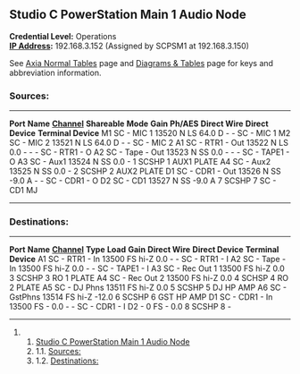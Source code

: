 Studio C PowerStation Main 1 Audio Node 
---------------------------------------

**Credential Level:** Operations\
 **[IP
Address](https://wiki.wmfo.org/index.php?title=Operations/Diagrams_%26_Tables/IP_Address_Space "IP Address Space"):** 192.168.3.152
(Assigned by SCPSM1 at 192.168.3.150)

See [Axia Normal
Tables](/Operations/Diagrams_%26_Tables/Axia_Normal_Tables "Operations/Diagrams_%26_Tables/Axia_Normal_Tables") page
and [Diagrams &
Tables](https://wiki.wmfo.org/index.php?title=Operations/Diagrams_%26_Tables "Diagrams & Tables")
page for keys and abbreviation information.

### Sources: 

  ---------- ----------------- ------------------------------------------------------------------------------------------------------------------------- --------------- ---------- ---------- ------------ ----------------- ------------------- ---------------------
  **Port**   **Name**          [**Channel**](https://wiki.wmfo.org/index.php?title=Operations/Diagrams_%26_Tables/LW_Address_Space "LW Address Space")   **Shareable**   **Mode**   **Gain**   **Ph/AES**   **Direct Wire**   **Direct Device**   **Terminal Device**
  M1         SC - MIC 1        13520                                                                                                                     N               LS         64.0       D            -                 -                   SC - MIC 1
  M2         SC - MIC 2        13521                                                                                                                     N               LS         64.0       D            -                 -                   SC - MIC 2
  A1         SC - RTR1 - Out   13522                                                                                                                     N               LS         0.0        -            -                 -                   SC - RTR1 - O
  A2         SC - Tape - Out   13523                                                                                                                     N               SS         0.0        -            -                 -                   SC - TAPE1 - O
  A3         SC - Aux1         13524                                                                                                                     N               SS         0.0        -            1                 SCSHP 1             AUX1 PLATE
  A4         SC - Aux2         13525                                                                                                                     N               SS         0.0        -            2                 SCSHP 2             AUX2 PLATE
  D1         SC - CDR1 - Out   13526                                                                                                                     N               SS         -9.0       A            -                 -                   SC - CDR1 - O
  D2         SC - CD1          13527                                                                                                                     N               SS         -9.0       A            7                 SCSHP 7             SC - CD1 MJ
  ---------- ----------------- ------------------------------------------------------------------------------------------------------------------------- --------------- ---------- ---------- ------------ ----------------- ------------------- ---------------------

### Destinations: 

  ---------- ---------------- ------------------------------------------------------------------------------------------------------------------------- ---------- ---------- ---------- ----------------- ------------------- ---------------------
  **Port**   **Name**         [**Channel**](https://wiki.wmfo.org/index.php?title=Operations/Diagrams_%26_Tables/LW_Address_Space "LW Address Space")   **Type**   **Load**   **Gain**   **Direct Wire**   **Direct Device**   **Terminal Device**
  A1         SC - RTR1 - In   13500                                                                                                                     FS         hi-Z       0.0        -                 -                   SC - RTR1 - I
  A2         SC - Tape - In   13500                                                                                                                     FS         hi-Z       0.0        -                 -                   SC - TAPE1 - I
  A3         SC - Rec Out 1   13500                                                                                                                     FS         hi-Z       0.0        3                 SCSHP 3             RO 1 PLATE
  A4         SC - Rec Out 2   13500                                                                                                                     FS         hi-Z       0.0        4                 SCHSP 4             RO 2 PLATE
  A5         SC - DJ Phns     13511                                                                                                                     FS         hi-Z       0.0        5                 SCSHP 5             DJ HP AMP
  A6         SC - GstPhns     13514                                                                                                                     FS         hi-Z       -12.0      6                 SCSHP 6             GST HP AMP
  D1         SC - CDR1 - In   13500                                                                                                                     FS         -          0.0        -                 -                   SC - CDR1 - I
  D2         -                0                                                                                                                         FS         -          0.0        8                 SCSHP 8             -
  ---------- ---------------- ------------------------------------------------------------------------------------------------------------------------- ---------- ---------- ---------- ----------------- ------------------- ---------------------

1.  1. [Studio C PowerStation Main 1 Audio
    Node](#Studio_C_PowerStation_Main_1_Audio_Node)
    1.  1.1. [Sources:](#Sources:)
    2.  1.2. [Destinations:](#Destinations:)


